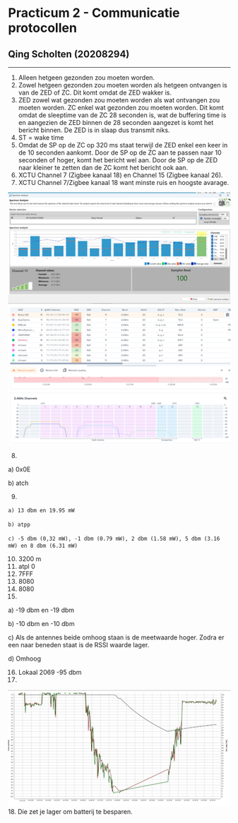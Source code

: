 # Practicum 2 - Communicatie protocollen
## Qing Scholten (20208294)
---
1. Alleen hetgeen gezonden zou moeten worden.
2. Zowel hetgeen gezonden zou moeten worden als hetgeen ontvangen is van de ZED of ZC. Dit komt omdat de ZED wakker is.
3. ZED zowel wat gezonden zou moeten worden als wat ontvangen zou moeten worden. ZC enkel wat gezonden zou moeten worden. Dit komt omdat de sleeptime van de ZC 28 seconden is, wat de buffering time is en aangezien de ZED binnen de 28 seconden aangezet is komt het bericht binnen. De ZED is in slaap dus transmit niks.
4. ST = wake time
5. Omdat de SP op de ZC op 320 ms staat terwijl de ZED enkel een keer in de 10 seconden aankomt. Door de SP op de ZC aan te passen naar 10 seconden of hoger, komt het bericht wel aan. Door de SP op de ZED naar kleiner te zetten dan de ZC komt het bericht ook aan.
6. XCTU Channel 7 (Zigbee kanaal 18) en Channel 15 (Zigbee kanaal 26). 
7. XCTU Channel 7/Zigbee kanaal 18 want minste ruis en hoogste avarage.

![alt text](image.png)
![alt text](image-1.png)

8.

   a) 0x0E

   b) atch
   
9.

    a) 13 dbm en 19.95 mW

    b) atpp

    c) -5 dbm (0,32 mW), -1 dbm (0.79 mW), 2 dbm (1.58 mW), 5 dbm (3.16 mW) en 8 dbm (6.31 mW)


10. 3200 m
11. atpl 0
12. 7FFF
13. 8080
14. 8080  
15. 

a) -19 dbm en -19 dbm

b) -10 dbm en -10 dbm

c) Als de antennes beide omhoog staan is de meetwaarde hoger. Zodra er een naar beneden staat is de RSSI waarde lager.

d) Omhoog

16. Lokaal 2069 -95 dbm
17. 
![alt text](image-2.png)
18. Die zet je lager om batterij te besparen.